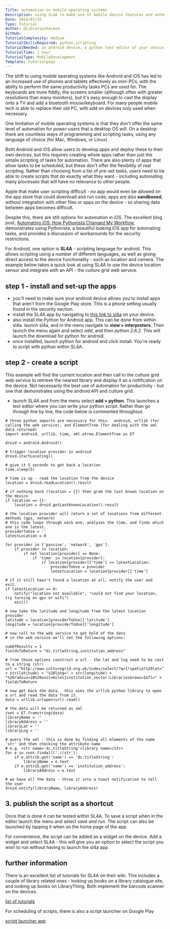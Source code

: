 ```yaml
---
Title: automation on mobile operating systems
Description: using SL4A to make use of mobile device features and automate tasks.
Date: 2014/07/25
Type: Tutorial
Author: @librarieshacked
GitHub: 
TutorialComplexity: medium
TutorialSkillsRequired: python,scripting
TutorialNeeded: an android device, a python text editor of your choice
TutorialTime: 1 hour
TutorialType: MobileDevelopment
Template: tutorialpage
---
```


The shift to using mobile operating systems like Android and iOS has led to an increased use of phones and tablets effectively as mini-PCs, with the ability to perform the same productivity tasks PCs are used for.  The keyboards are more fiddly, the screens smaller (although often with greater resolutions than many monitors), but it's easy enough to cast the display onto a TV and add a bluetooth mouse/keyboard.  For many people mobile tech is able to replace their old PC, with add on devices only used when necessary.

One limitation of mobile operating systems is that they don't offer the same level of automation for *power-users* that a desktop OS will.  On a desktop there are countless ways of programming and scripting tasks, using any language of choice (for Mac, Windows, or Linux).

Both Android and iOS allow users to develop apps and deploy these to their own devices, but this requires creating whole apps rather than just the simple scripting of tasks for automation.  There are also plenty of apps that allow tasks to be scheduled, but these don't offer the flexibility of real scripting.  Rather than choosing from a list of pre-set tasks, users need to be able to create scripts that do exactly what they want - including automating many processes that will have no relevance to other people.

Apple that make user scripting difficult - no app would even be allowed on the app store that could download and run code;  apps are also **sandboxed**, without integration with other files or apps on the device - so sharing data between apps becomes difficult.

Despite this, there are still options for automation in iOS.  The excellent blog post, [Automating iOS: How Pythonista Changed My Workflow]( http://www.macstories.net/stories/automating-ios-how-pythonista-changed-my-workflow), demonstrates using Pythonista, a beautiful looking iOS app for automating tasks, and provides a discussion of workarounds for the security restrictions.

For Android, one option is **SL4A** - scripting language for android.  This allows scripting using a number of different languages, as well as giving direct access to the device functionality - such as location and camera.  The example below takes a quick look at using SL4A to use the device location sensor and integrate with an API - the culture grid web service.

## step 1 - install and set-up the apps

- you'll need to make sure your android device allows you to install apps that aren't from the Google Play store.  This is a phone setting usually found in the security section.
- install the SL4A app by navigating to [this link to sl4a](http://code.google.com/p/android-scripting/) on your device.
- also install the Python for Android app.  This can be done from within sl4a.  launch sl4a, and in the menu navigate to **view > interpreters**.  Then launch the menu again and select *add*, and then *python 2.6.2*.  This will launch the download for python for android.
- once installed, launch python for android and click install.  You're ready to script with python within SL4A.

## step 2 - create a script

This example will find the current location and then call to the culture grid web service to retrieve the nearest library and display it as a notification on the device.  Not necessarily the best use of automation for productivity - but one that demonstrates using the android API and culture grid.

- launch SL4A and from the menu select **add > python**.  This launches a text editor where you can write your python script.  Rather than go through line by line, the code below is commented throughout.

<pre class="prettyprint linenums">
<code># three python imports are necessary for this.  android, urllib (for calling the web service), and ElementTree (for dealing with the xml data returned)
import android, urllib, time, xml.etree.ElementTree as ET

droid = android.Android()

# trigger location provider in android
droid.startLocating()

# give it 5 seconds to get back a location 
time.sleep(5)

# time is up - read the location from the device
location = droid.readLocation().result

# if nothing back (location = {}) then grab the last known location on the device
if location == {}:
	location = droid.getLastKnownLocation().result

# the location provider will return a set of locations from different methods (gps, network)
# this code loops through each one, analyses the time, and finds which one is the latest.
providerToUse = ''
latestLocation = 0

for provider in ['passive', 'network', 'gps']:
	if provider in location:
		if not location[provider] == None:
			if 'time' in location[provider]:
				if location[provider]['time'] >= latestLocation:
					providerToUse = provider
					latestLocation = location[provider]['time']

# if it still hasn't found a location at all, notify the user and exit.
if latestLocation == 0:
	notify("location not available", "could not find your location, try turning on gps or wifi")
	exit()
					
# now take the latitude and longitude from the latest location provider					
latitude = location[providerToUse]['latitude']
longitude = location[providerToUse]['longitude']

# now call to the web service to get hold of the data
# in the web service we'll set the following options:

numOfResults = 1
fieldsToReturn = "dc.titleString,institution_address"

# from those options construct a url - the lat and lng need to be cast to a string (str)
url = "http://www.culturegrid.org.uk/index/select/?q={!spatial%20lat=" + str(latitude) + "%20long=" + str(longitude) + "%20radius=20%20unit=miles}institution_sector:Libraries&rows=1&fl=" + fieldsToReturn

# now get back the data.  this uses the urllib python library to open a url and read the data from it.
data = urllib.urlopen(url).read()

# the data will be returned as xml
root = ET.fromstring(data)
libraryName = ''
libraryAddress = ''
libraryLat = ''
libraryLng = ''

# query the xml - this is done by finding all elements of the name 'str' and then checking the attribute name
# e.g. &lt;str name='dc.titleString'&gt;library name&lt;/str&gt;
for e in root.findall('.//str'):
    if e.attrib.get('name') == 'dc.titleString':
        libraryName = e.text
    if e.attrib.get('name') == 'institution_address':
        libraryAddress = e.text

# we have all the data - throw it into a toast notification to tell the user
droid.notify(libraryName, libraryAddress)</code>
</pre>

## 3. publish the script as a shortcut

Once that is done it can be tested within SL4A.  To save a script when in the editor launch the menu and select *save and run*.  The script can also be launched by tapping it when on the home page of the app.

For convenience, the script can be added as a widget on the device.  Add a widget and select SL4A - this will give you an option to select the script you wish to run without having to launch the sl4a app.

## further information

There is an excellent list of tutorials for SL4A on their wiki.  This includes a couple of library related ones - looking up books on a library catalogue site, and looking up books on LibraryThing.  Both implement the barcode scanner on the devices.

[list of tutorials](https://code.google.com/p/android-scripting/wiki/Tutorials)

For scheduling of scripts, there is also a script launcher on Google Play

[script launcher app](https://play.google.com/store/apps/details?id=org.androidideas.scriptlauncher&hl=en_GB)